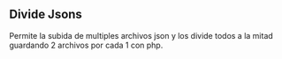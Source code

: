## Divide Jsons
Permite la subida de multiples archivos json y los divide todos a la mitad guardando 2 archivos por cada 1 con php.
